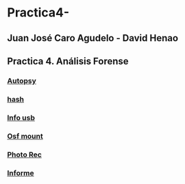 # Practica4-



## Juan José Caro Agudelo - David Henao
## Practica 4. Análisis Forense

### [Autopsy](https://github.com/jjcaro98/Practica4-G9/tree/master/Autopsy)

### [hash](https://github.com/jjcaro98/Practica4-G9/tree/master/Hash)

### [Info usb](https://github.com/jjcaro98/Practica4-G9/tree/master/INFO%20USB)

### [Osf mount](https://github.com/jjcaro98/Practica4-G9/tree/master/OSFMount)

### [Photo Rec](https://github.com/jjcaro98/Practica4-G9/tree/master/PhotoRec)

### [Informe](https://github.com/jjcaro98/Practica4-G9/blob/master/Puntos%20del%201%20al%204.docx)
